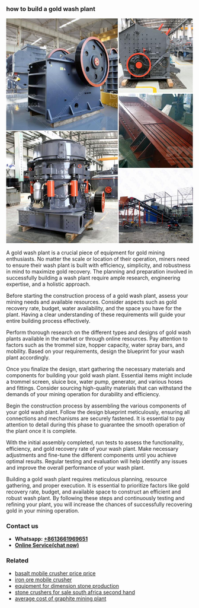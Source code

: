<h3>how to build a gold wash plant</h3><img src='1706766771.jpg' alt=''><p>A gold wash plant is a crucial piece of equipment for gold mining enthusiasts. No matter the scale or location of their operation, miners need to ensure their wash plant is built with efficiency, simplicity, and robustness in mind to maximize gold recovery. The planning and preparation involved in successfully building a wash plant require ample research, engineering expertise, and a holistic approach.</p><p>Before starting the construction process of a gold wash plant, assess your mining needs and available resources. Consider aspects such as gold recovery rate, budget, water availability, and the space you have for the plant. Having a clear understanding of these requirements will guide your entire building process effectively.</p><p>Perform thorough research on the different types and designs of gold wash plants available in the market or through online resources. Pay attention to factors such as the trommel size, hopper capacity, water spray bars, and mobility. Based on your requirements, design the blueprint for your wash plant accordingly.</p><p>Once you finalize the design, start gathering the necessary materials and components for building your gold wash plant. Essential items might include a trommel screen, sluice box, water pump, generator, and various hoses and fittings. Consider sourcing high-quality materials that can withstand the demands of your mining operation for durability and efficiency.</p><p>Begin the construction process by assembling the various components of your gold wash plant. Follow the design blueprint meticulously, ensuring all connections and mechanisms are securely fastened. It is essential to pay attention to detail during this phase to guarantee the smooth operation of the plant once it is complete.</p><p>With the initial assembly completed, run tests to assess the functionality, efficiency, and gold recovery rate of your wash plant. Make necessary adjustments and fine-tune the different components until you achieve optimal results. Regular testing and evaluation will help identify any issues and improve the overall performance of your wash plant.</p><p>Building a gold wash plant requires meticulous planning, resource gathering, and proper execution. It is essential to prioritize factors like gold recovery rate, budget, and available space to construct an efficient and robust wash plant. By following these steps and continuously testing and refining your plant, you will increase the chances of successfully recovering gold in your mining operation.</p><h3>Contact us</h3><ul><li><strong>Whatsapp:&nbsp;<a href="https://wa.me/8613661969651">+8613661969651</a></strong></li><li><a href="https://swt.shibang-china.com/?git&amp;zhl&amp;how to build a gold wash plant"><strong>Online Service(chat now)</strong></a></li></ul><h3>Related</h3><ul><li><a href='basalt mobile crusher price price.md'>basalt mobile crusher price price</a></li><li><a href='iron ore mobile crusher.md'>iron ore mobile crusher</a></li><li><a href='equipment for dimension stone production.md'>equipment for dimension stone production</a></li><li><a href='stone crushers for sale south africa second hand.md'>stone crushers for sale south africa second hand</a></li><li><a href='average cost of graphite mining plant.md'>average cost of graphite mining plant</a></li></ul>